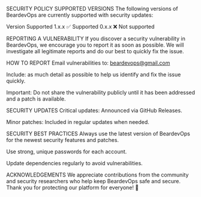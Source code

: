 SECURITY POLICY
SUPPORTED VERSIONS
The following versions of BeardevOps are currently supported with security updates:

Version	Supported
1.x.x	✅ Supported
0.x.x	❌ Not supported

REPORTING A VULNERABILITY
If you discover a security vulnerability in BeardevOps, we encourage you to report it as soon as possible.
We will investigate all legitimate reports and do our best to quickly fix the issue.

HOW TO REPORT
Email vulnerabilities to: beardevops@gmail.com

Include: as much detail as possible to help us identify and fix the issue quickly.

Important: Do not share the vulnerability publicly until it has been addressed and a patch is available.

SECURITY UPDATES
Critical updates: Announced via GitHub Releases.

Minor patches: Included in regular updates when needed.

SECURITY BEST PRACTICES
Always use the latest version of BeardevOps for the newest security features and patches.

Use strong, unique passwords for each account.

Update dependencies regularly to avoid vulnerabilities.

ACKNOWLEDGEMENTS
We appreciate contributions from the community and security researchers who help keep BeardevOps safe and secure.
Thank you for protecting our platform for everyone! 🚀

